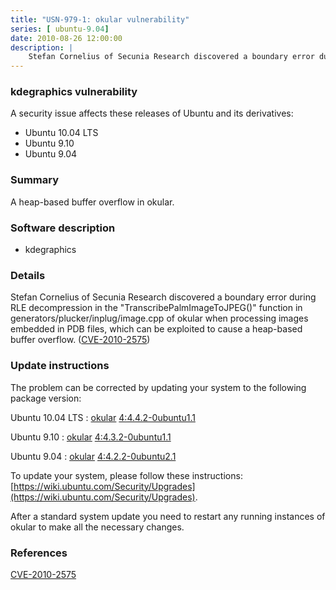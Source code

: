 ```yaml
---
title: "USN-979-1: okular vulnerability"
series: [ ubuntu-9.04]
date: 2010-08-26 12:00:00
description: |
    Stefan Cornelius of Secunia Research discovered a boundary error during RLE decompression in the &quot;TranscribePalmImageToJPEG()&quot; function in generators/plucker/inplug/image.cpp of okular when processing images embedded in PDB files, which can be exploited to cause a heap-based buffer overflow. ([CVE-2010-2575](http://people.ubuntu.com/~ubuntu-security/cve/CVE-2010-2575)) 
--- 
```

 
### kdegraphics vulnerability

A security issue affects these releases of Ubuntu and its derivatives:

* Ubuntu 10.04 LTS
* Ubuntu 9.10
* Ubuntu 9.04

### Summary

A heap-based buffer overflow in okular. 

### Software description

* kdegraphics 

### Details

Stefan Cornelius of Secunia Research discovered a boundary error during RLE decompression in the &quot;TranscribePalmImageToJPEG()&quot; function in generators/plucker/inplug/image.cpp of okular when processing images embedded in PDB files, which can be exploited to cause a heap-based buffer overflow. ([CVE-2010-2575](http://people.ubuntu.com/~ubuntu-security/cve/CVE-2010-2575)) 

### Update instructions

The problem can be corrected by updating your system to the following package version:

Ubuntu 10.04 LTS
 : [okular](https://launchpad.net/ubuntu/+source/kdegraphics) <span> [4:4.4.2-0ubuntu1.1](https://launchpad.net/ubuntu/+source/kdegraphics/4:4.4.2-0ubuntu1.1) </span> 

Ubuntu 9.10
 : [okular](https://launchpad.net/ubuntu/+source/kdegraphics) <span> [4:4.3.2-0ubuntu1.1](https://launchpad.net/ubuntu/+source/kdegraphics/4:4.3.2-0ubuntu1.1) </span> 

Ubuntu 9.04
 : [okular](https://launchpad.net/ubuntu/+source/kdegraphics) <span> [4:4.2.2-0ubuntu2.1](https://launchpad.net/ubuntu/+source/kdegraphics/4:4.2.2-0ubuntu2.1) </span> 

To update your system, please follow these instructions: [https://wiki.ubuntu.com/Security/Upgrades](https://wiki.ubuntu.com/Security/Upgrades).

After a standard system update you need to restart any running instances of okular to make all the necessary changes. 

### References

 [CVE-2010-2575](http://people.ubuntu.com/~ubuntu-security/cve/CVE-2010-2575)
 
